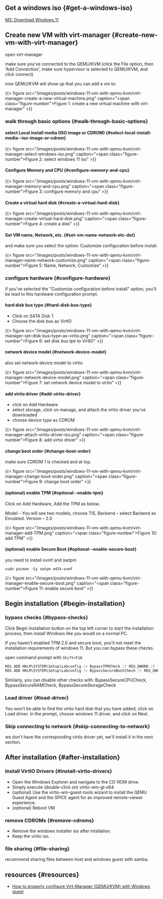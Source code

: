 
## Get a windows iso {#get-a-windows-iso}

[MS: Download Windows 11](https://www.microsoft.com/en-in/software-download/windows11)


## Create new VM with virt-manager {#create-new-vm-with-virt-manager}

open virt-manager

make sure you've connected to the QEMU/KVM (click the File option, then 'Add Connection', make sure hypervisor is selected to QEMU/KVM, and click connect)

now QEMU/KVM will show up that you can add a vm to:

{{< figure src="/images/posts/windows-11-vm-with-qemu-kvm/virt-manager-create-a-new-virtual-machine.png" caption="<span class=\"figure-number\">Figure 1: </span>create a new virtual machine with virt-manager" >}}


### walk through basic options {#walk-through-basic-options}


#### select Local install media (ISO image or CDROM) {#select-local-install-media--iso-image-or-cdrom}

{{< figure src="/images/posts/windows-11-vm-with-qemu-kvm/virt-manager-select-windows-iso.png" caption="<span class=\"figure-number\">Figure 2: </span>select windows 11 iso" >}}


#### Configure Memory and CPU {#configure-memory-and-cpu}

{{< figure src="/images/posts/windows-11-vm-with-qemu-kvm/virt-manager-memory-and-cpu.png" caption="<span class=\"figure-number\">Figure 3: </span>configure memory and cpu" >}}


#### Create a virtual hard disk {#create-a-virtual-hard-disk}

{{< figure src="/images/posts/windows-11-vm-with-qemu-kvm/virt-manager-create-virtual-hard-disk.png" caption="<span class=\"figure-number\">Figure 4: </span>create a disk" >}}


#### Set VM name, Network, etc. {#set-vm-name-network-etc-dot}

and make sure you select the option: Customize configuration before install.

{{< figure src="/images/posts/windows-11-vm-with-qemu-kvm/virt-manager-name-network-customize.png" caption="<span class=\"figure-number\">Figure 5: </span>Name, Network, Customize" >}}


### configure hardware {#configure-hardware}

if you've selected the "Customize configuration before install" option, you'll be lead to this hardware configuration prompt.


#### hard disk bus type {#hard-disk-bus-type}

-   Click on SATA Disk 1.
-   Choose the disk bus as VirtIO

{{< figure src="/images/posts/windows-11-vm-with-qemu-kvm/virt-manager-set-disk-bus-type-as-virtio.png" caption="<span class=\"figure-number\">Figure 6: </span>set disk bus tpe to VirtIO" >}}


#### network device model {#network-device-model}

also set network device model to virtio

{{< figure src="/images/posts/windows-11-vm-with-qemu-kvm/virt-manager-network-device-model.png" caption="<span class=\"figure-number\">Figure 7: </span>set network device model to virtio" >}}


#### add virtio driver {#add-virtio-driver}

-   click on Add Hardware
-   select storage, click on manage, and attach the virtio driver you've downloaded
-   choose device type as CDROM

{{< figure src="/images/posts/windows-11-vm-with-qemu-kvm/virt-manager-attach-virtio-driver-iso.png" caption="<span class=\"figure-number\">Figure 8: </span>add virtio driver" >}}


#### change boot order {#change-boot-order}

make sure CDROM 1 is checked and at top.

{{< figure src="/images/posts/windows-11-vm-with-qemu-kvm/virt-manager-change-boot-order.png" caption="<span class=\"figure-number\">Figure 9: </span>change boot order" >}}


#### (optional) enable TPM {#optional--enable-tpm}

Click on Add  Hardware, Add the TPM as below.

Model – You will see two models, choose TIS,
Backend – select Backend as Emulated.
Version – 2.0

{{< figure src="/images/posts/windows-11-vm-with-qemu-kvm/virt-manager-add-TPM.png" caption="<span class=\"figure-number\">Figure 10: </span>add TPM" >}}


#### (optional) enable Secure Boot {#optional--enable-secure-boot}

you need to install ovmf and swtpm

```shell
sudo pacman -Sy swtpm ed2k-ovmf
```

{{< figure src="/images/posts/windows-11-vm-with-qemu-kvm/virt-manager-enable-secure-boot.png" caption="<span class=\"figure-number\">Figure 11: </span>enable secure boot" >}}


## Begin installation {#begin-installation}


### bypass checks {#bypass-checks}

Click Begin Installation button on the top left corner to start the installation process, then install Windows like you would on a normal PC.

If you haven't enabled TPM 2.0 and secure boot, you'll not meet the installation requirements of windows 11. But you can bypass these checks.

open command prompt with `Shift+F10`

```bat
REG ADD HKLM\SYSTEM\Setup\Labconfig /v BypassTPMCheck /t REG_DWORD /d 1
REG ADD HKLM\SYSTEM\Setup\Labconfig /v BypassSecureBootCheck /t REG_DWORD /d 1
```

Similarly, you can disable other checks with: BypassSecureCPUCheck, BypassSecureRAMCheck, BypassSecureStorageCheck


### Load driver {#load-driver}

You won't be able to find the virtio hard disk that you have added, click on Load driver. In the prompt, choose windows 11 driver, and click on Next.


### Skip connecting to network {#skip-connecting-to-network}

we don't have the corresponding virtio driver yet, we'll install it in the next section.


## After installation {#after-installation}


### Install VirtIO Drivers {#install-virtio-drivers}

-   Open the Windows Explorer and navigate to the CD-ROM drive.
-   Simply execute (double-click on) virtio-win-gt-x64
-   (optional) Use the virtio-win-guest-tools wizard to install the QEMU Guest Agent and the SPICE agent for an improved remote-viewer experience.
-   (optional) Reboot VM


### remove CDROMs {#remove-cdroms}

-   Remove the windows installer iso after intallation.
-   Keep the virtio iso.


### file sharing {#file-sharing}

recommend sharing files between host and windows guest with samba.


## resources {#resources}

-   [How to properly configure Virt-Manager (QEMU/KVM) with Windows guest](https://askubuntu.com/questions/1146441/how-to-properly-configure-virt-manager-qemu-kvm-with-windows-guest)
